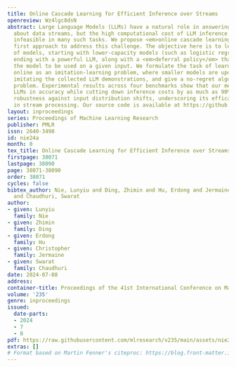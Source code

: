 ```yaml
---
title: Online Cascade Learning for Efficient Inference over Streams
openreview: Wz4lgc8dsN
abstract: Large Language Models (LLMs) have a natural role in answering complex queries
  about data streams, but the high computational cost of LLM inference makes them
  infeasible in many such tasks. We propose <em>online cascade learning</em>, the
  first approach to address this challenge. The objective here is to learn a “cascade”
  of models, starting with lower-capacity models (such as logistic regression) and
  ending with a powerful LLM, along with a <em>deferral policy</em> that determines
  the model to be used on a given input. We formulate the task of learning cascades
  online as an imitation-learning problem, where smaller models are updated over time
  imitating the collected LLM demonstrations, and give a no-regret algorithm for the
  problem. Experimental results across four benchmarks show that our method parallels
  LLMs in accuracy while cutting down inference costs by as much as 90% with strong
  robustness against input distribution shifts, underscoring its efficacy and adaptability
  in stream processing. Our source code is available at https://github.com/flitternie/online_cascade_learning.
layout: inproceedings
series: Proceedings of Machine Learning Research
publisher: PMLR
issn: 2640-3498
id: nie24a
month: 0
tex_title: Online Cascade Learning for Efficient Inference over Streams
firstpage: 38071
lastpage: 38090
page: 38071-38090
order: 38071
cycles: false
bibtex_author: Nie, Lunyiu and Ding, Zhimin and Hu, Erdong and Jermaine, Christopher
  and Chaudhuri, Swarat
author:
- given: Lunyiu
  family: Nie
- given: Zhimin
  family: Ding
- given: Erdong
  family: Hu
- given: Christopher
  family: Jermaine
- given: Swarat
  family: Chaudhuri
date: 2024-07-08
address:
container-title: Proceedings of the 41st International Conference on Machine Learning
volume: '235'
genre: inproceedings
issued:
  date-parts:
  - 2024
  - 7
  - 8
pdf: https://raw.githubusercontent.com/mlresearch/v235/main/assets/nie24a/nie24a.pdf
extras: []
# Format based on Martin Fenner's citeproc: https://blog.front-matter.io/posts/citeproc-yaml-for-bibliographies/
---
```

